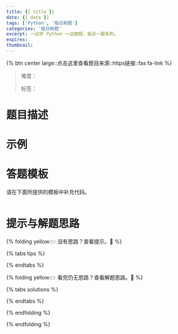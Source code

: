 ```yaml
---
title: {{ title }}
date: {{ date }}
tags: ['Python', '每日刷题']
categories: '每日刷题'
excerpt: 一边学 Python 一边做题，每日一题系列。
expires: 
thumbnail:
---
```


{% btn center large::点击这里查看题目来源::https链接::fas fa-link %} 

> 难度：
> 
> 标签：


# 题目描述



# 示例



# 答题模板

请在下面所提供的模板中补充代码。

```python

```

# 提示与解题思路

{% folding yellow::💡 没有思路？查看提示。🧐 %}
 
{% tabs tips %}
<!-- tab 🧩 提示一 -->

<!-- endtab -->

<!-- tab 🧩 提示二 -->

<!-- endtab -->


{% endtabs %}

{% folding yellow::💡 看完仍无思路？查看解题思路。🧐 %}

{% tabs solutions %}

<!-- tab 🔑 思路一 -->

<!-- endtab -->

<!-- tab 👍 思路二 -->

<!-- endtab -->

{% endtabs %}

{% endfolding %}
 
{% endfolding %}